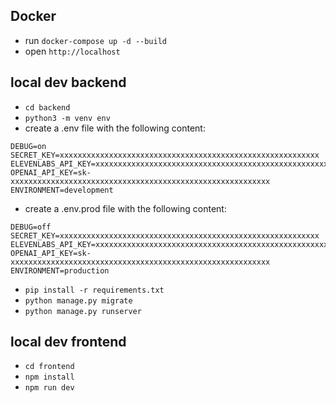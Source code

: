 ## Docker 
- run `docker-compose up -d --build`
- open `http://localhost`


## local dev backend
- `cd backend`
- `python3 -m venv env`
- create a .env file with the following content:
```
DEBUG=on
SECRET_KEY=xxxxxxxxxxxxxxxxxxxxxxxxxxxxxxxxxxxxxxxxxxxxxxxxxxxxxxxxxx
ELEVENLABS_API_KEY=xxxxxxxxxxxxxxxxxxxxxxxxxxxxxxxxxxxxxxxxxxxxxxxxxxxxxxxxxx
OPENAI_API_KEY=sk-xxxxxxxxxxxxxxxxxxxxxxxxxxxxxxxxxxxxxxxxxxxxxxxxxxxxxxxxxx
ENVIRONMENT=development
```
- create a .env.prod file with the following content:
```
DEBUG=off
SECRET_KEY=xxxxxxxxxxxxxxxxxxxxxxxxxxxxxxxxxxxxxxxxxxxxxxxxxxxxxxxxxx
ELEVENLABS_API_KEY=xxxxxxxxxxxxxxxxxxxxxxxxxxxxxxxxxxxxxxxxxxxxxxxxxxxxxxxxxx
OPENAI_API_KEY=sk-xxxxxxxxxxxxxxxxxxxxxxxxxxxxxxxxxxxxxxxxxxxxxxxxxxxxxxxxxx
ENVIRONMENT=production
```
- `pip install -r requirements.txt`
- `python manage.py migrate`
- `python manage.py runserver`

## local dev frontend
- `cd frontend`
- `npm install`
- `npm run dev`